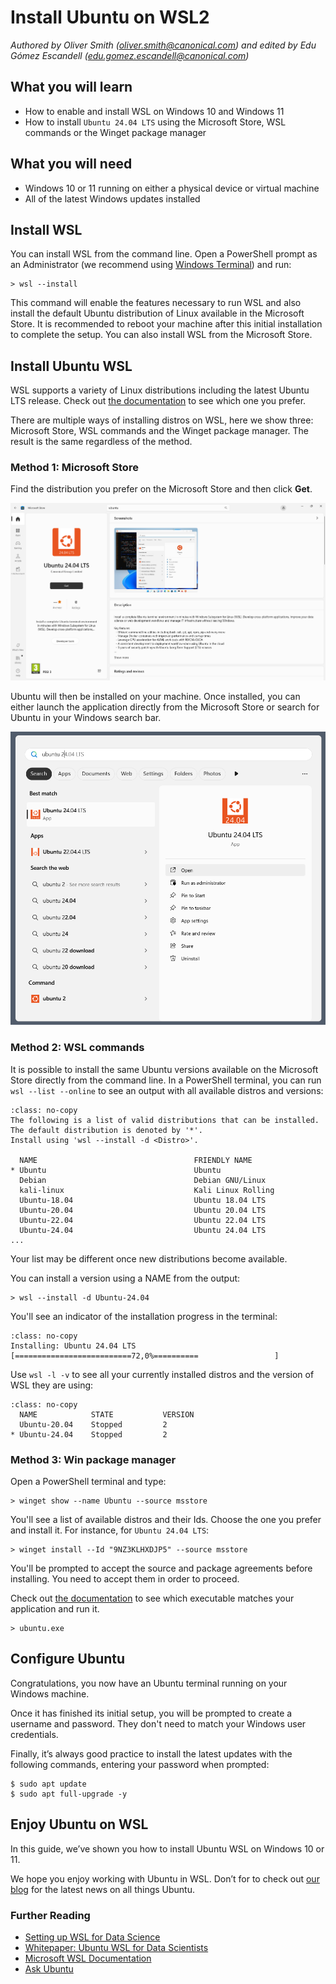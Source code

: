# Install Ubuntu on WSL2
*Authored by Oliver Smith ([oliver.smith@canonical.com](mailto:oliver.smith@canonical.com)) and edited by Edu Gómez Escandell ([edu.gomez.escandell@canonical.com](mailto:edu.gomez.escandell@canonical.com))*

## What you will learn

* How to enable and install WSL on Windows 10 and Windows 11
* How to install `Ubuntu 24.04 LTS` using the Microsoft Store, WSL commands or the Winget package manager 

## What you will need

* Windows 10 or 11 running on either a physical device or virtual machine 
* All of the latest Windows updates installed

## Install WSL

You can install WSL from the command line. Open a PowerShell prompt as an Administrator (we recommend using [Windows Terminal](https://github.com/microsoft/terminal?tab=readme-ov-file#installing-and-running-windows-terminal)) and run:

```{code-block} text
> wsl --install
```

This command will enable the features necessary to run WSL and also install the default Ubuntu distribution of Linux available in the Microsoft Store. It is recommended to reboot your machine after this initial installation to complete the setup. You can also install WSL from the Microsoft Store.

## Install Ubuntu WSL

WSL supports a variety of Linux distributions including the latest Ubuntu LTS release. Check out [the documentation](../reference/distributions.md) to see which one you prefer.

There are multiple ways of installing distros on WSL, here we show three: Microsoft Store, WSL commands and the Winget package manager. The result is the same regardless of the method.

### Method 1: Microsoft Store

Find the distribution you prefer on the Microsoft Store and then click **Get**. 

![Installation page for Ubuntu 24.04 LTS in the Microsoft store.](assets/install-ubuntu-wsl2/choose-distribution.png)

Ubuntu will then be installed on your machine. Once installed, you can either launch the application directly from the Microsoft Store or search for Ubuntu in your Windows search bar.

![Search results for Ubuntu 24.04 LTS in Windows search bar.](assets/install-ubuntu-wsl2/search-ubuntu-windows.png)

### Method 2: WSL commands

It is possible to install the same Ubuntu versions available on the Microsoft Store directly from the command line.
In a PowerShell terminal, you can run `wsl --list --online` to see an output with all available distros and versions:

```{code-block} text
:class: no-copy
The following is a list of valid distributions that can be installed.
The default distribution is denoted by '*'.
Install using 'wsl --install -d <Distro>'.

  NAME                                   FRIENDLY NAME
* Ubuntu                                 Ubuntu
  Debian                                 Debian GNU/Linux
  kali-linux                             Kali Linux Rolling
  Ubuntu-18.04                           Ubuntu 18.04 LTS
  Ubuntu-20.04                           Ubuntu 20.04 LTS
  Ubuntu-22.04                           Ubuntu 22.04 LTS
  Ubuntu-24.04                           Ubuntu 24.04 LTS
...

``` 

Your list may be different once new distributions become available.  

You can install a version using a NAME from the output:

```{code-block} text
> wsl --install -d Ubuntu-24.04
```

You'll see an indicator of the installation progress in the terminal:

```{code-block} text
:class: no-copy
Installing: Ubuntu 24.04 LTS
[==========================72,0%==========                 ]
```

Use `wsl -l -v` to see all your currently installed distros and the version of WSL they are using:

```{code-block} text
:class: no-copy
  NAME            STATE           VERSION
  Ubuntu-20.04    Stopped         2
* Ubuntu-24.04    Stopped         2
```

### Method 3: Win package manager

Open a PowerShell terminal and type:

```{code-block} text
> winget show --name Ubuntu --source msstore
```

You'll see a list of available distros and their Ids. Choose the one you prefer and install it. For instance, for `Ubuntu 24.04 LTS`:

```{code-block} text
> winget install --Id "9NZ3KLHXDJP5" --source msstore
```

You'll be prompted to accept the source and package agreements before installing. You need to accept them in order to proceed.

Check out [the documentation](../reference/distributions.md) to see which executable matches your application and run it.

```{code-block} text
> ubuntu.exe
```

## Configure Ubuntu

Congratulations, you now have an Ubuntu terminal running on your Windows machine.

Once it has finished its initial setup, you will be prompted to create a username and password. They don't need to match your Windows user credentials.

Finally, it’s always good practice to install the latest updates with the following commands, entering your password when prompted:

```{code-block} text
$ sudo apt update
$ sudo apt full-upgrade -y
```

## Enjoy Ubuntu on WSL

In this guide, we’ve shown you how to install Ubuntu WSL on Windows 10 or 11.

We hope you enjoy working with Ubuntu in WSL. Don’t for to check out [our blog](https://ubuntu.com/blog) for the latest news on all things Ubuntu.

### Further Reading

* [Setting up WSL for Data Science](https://ubuntu.com/blog/upgrade-data-science-workflows-ubuntu-wsl)
* [Whitepaper: Ubuntu WSL for Data Scientists](https://ubuntu.com/engage/ubuntu-wsl-for-data-scientists)
* [Microsoft WSL Documentation](https://learn.microsoft.com/en-us/windows/wsl/)
* [Ask Ubuntu](https://askubuntu.com/)
